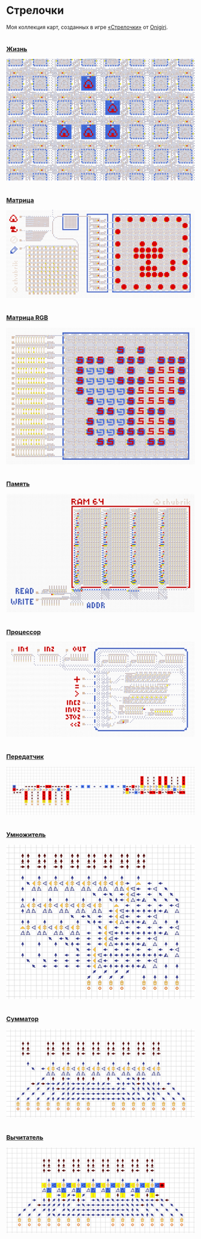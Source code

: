 ﻿# Стрелочки
Моя коллекция карт, созданных в игре [«Стрелочки»](https://logic-arrows.io/) от [Onigiri](https://github.com/ArtemOnigiri).
<br><br>

### [Жизнь](https://logic-arrows.io/map-life)
[<img src="img/life.png">](https://logic-arrows.io/map-life)
<br><br>

### [Матрица](https://logic-arrows.io/map-matrix)
[<img src="img/matrix.png">](https://logic-arrows.io/map-matrix)
<br><br>

### [Матрица RGB](https://logic-arrows.io/map-matrix-rgb)
[<img src="img/matrix-rgb.png">](https://logic-arrows.io/map-matrix-rgb)
<br><br>

### [Память](https://logic-arrows.io/map-ram64)
[<img src="img/ram64.png">](https://logic-arrows.io/map-ram64)
<br><br>

### [Процессор](https://logic-arrows.io/map-kBhOopki)
[<img src="img/cpu.png">](https://logic-arrows.io/map-kBhOopki)
<br><br>

### [Передатчик](https://logic-arrows.io/map-Io2FESYk)
[<img src="img/transmitter.png">](https://logic-arrows.io/map-Io2FESYk)
<br><br>

### [Умножитель](https://logic-arrows.io/map-lF-KRVo4vtw)
[<img src="img/multiplier.png">](https://logic-arrows.io/map-lF-KRVo4vtw)
<br><br>

### [Сумматор](https://logic-arrows.io/map-5bk8IiWhZ6Q)
[<img src="img/adder.png">](https://logic-arrows.io/map-5bk8IiWhZ6Q)
<br><br>

### [Вычитатель](https://logic-arrows.io/map-GvPsAA38)
[<img src="img/subtractor.png">](https://logic-arrows.io/map-GvPsAA38)
<br><br>
